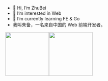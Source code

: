 - 👋 Hi, I’m ZhuBei
- 👀 I’m interested in Web
- 🌱 I’m currently learning FE & Go
- 我叫朱备，一名来自中国的 Web 前端开发者。

<img align="" height="137px" src="https://github-readme-stats.vercel.app/api?username=zb980921&hide_title=true&hide_border=true&show_icons=true&include_all_commits=true&line_height=21&bg_color=0,eccc68,ffa502,ff7f50,ff6348&theme=graywhite&locale=en" /><img align="" height="137px" src="https://github-readme-stats.vercel.app/api/top-langs/?username=zb980921&hide_title=true&hide_border=true&layout=compact&bg_color=7bed9f,2ed573,70a1ff,1e90ff&theme=graywhite&locale=en" />
